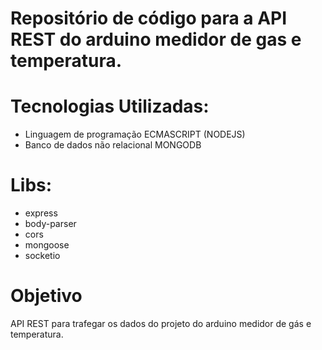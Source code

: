 # Repositório de código para a API REST do arduino medidor de gas e temperatura.

# Tecnologias Utilizadas:
* Linguagem de programação ECMASCRIPT (NODEJS)
* Banco de dados não relacional MONGODB

# Libs:
* express
* body-parser
* cors
* mongoose
* socketio

# Objetivo

API REST para trafegar os dados do projeto do arduino medidor de gás e temperatura.
